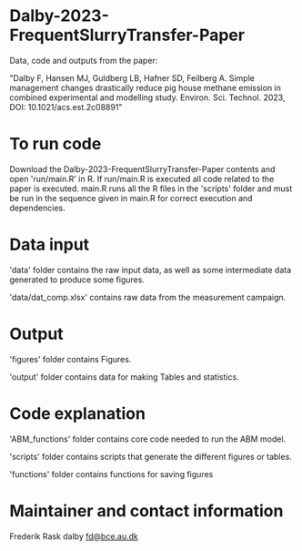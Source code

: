 # Dalby-2023-FrequentSlurryTransfer-Paper
Data, code and outputs from the paper: 

"Dalby F, Hansen MJ, Guldberg LB, Hafner SD, Feilberg A. 
Simple management changes drastically reduce pig house methane emission in combined experimental and modelling study.
Environ. Sci. Technol. 2023, DOI: 10.1021/acs.est.2c08891"

# To run code 
Download the Dalby-2023-FrequentSlurryTransfer-Paper contents and open 'run/main.R' in R. If run/main.R is executed all code related to the paper is executed. main.R runs all the R files in the 'scripts' folder and must be run in the sequence given in main.R for correct execution and dependencies. 

# Data input
'data' folder contains the raw input data, as well as some intermediate data generated to produce some figures.

'data/dat_comp.xlsx' contains raw data from the measurement campaign. 

# Output
'figures' folder contains Figures.

'output' folder contains data for making Tables and statistics.

# Code explanation
'ABM_functions' folder contains core code needed to run the ABM model.

'scripts' folder contains scripts that generate the different figures or tables. 

'functions' folder contains functions for saving figures

# Maintainer and contact information
Frederik Rask dalby
fd@bce.au.dk
